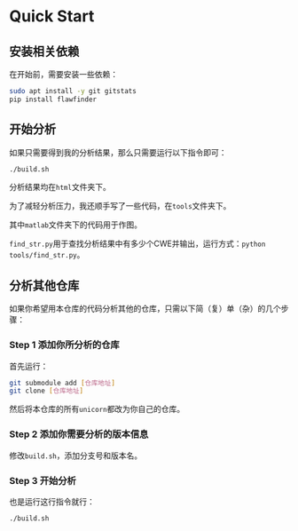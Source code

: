 
# Quick Start

## 安装相关依赖
在开始前，需要安装一些依赖：

```bash
sudo apt install -y git gitstats
pip install flawfinder
```

## 开始分析

如果只需要得到我的分析结果，那么只需要运行以下指令即可：

```bash
./build.sh
```

分析结果均在`html`文件夹下。

为了减轻分析压力，我还顺手写了一些代码，在`tools`文件夹下。

其中`matlab`文件夹下的代码用于作图。

`find_str.py`用于查找分析结果中有多少个CWE并输出，运行方式：`python tools/find_str.py`。

## 分析其他仓库

如果你希望用本仓库的代码分析其他的仓库，只需以下简（复）单（杂）的几个步骤：

### Step 1 添加你所分析的仓库

首先运行：

```bash
git submodule add [仓库地址]
git clone [仓库地址]
```

然后将本仓库的所有`unicorn`都改为你自己的仓库。

### Step 2 添加你需要分析的版本信息

修改`build.sh`，添加分支号和版本名。

### Step 3 开始分析

也是运行这行指令就行：

```bash
./build.sh
```